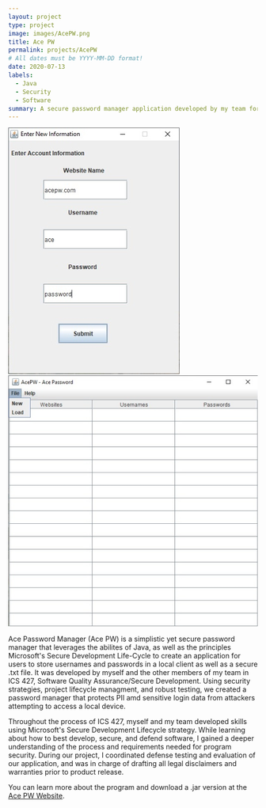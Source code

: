```yaml
---
layout: project
type: project
image: images/AcePW.png
title: Ace PW
permalink: projects/AcePW
# All dates must be YYYY-MM-DD format!
date: 2020-07-13
labels:
  - Java
  - Security
  - Software
summary: A secure password manager application developed by my team for ICS 427.
---
```


<div class="ui large rounded images">
  <img class="ui image" src="../images/ace2.jpg">
  <img class="ui image" src="../images/ace1.jpg">
</div>

Ace Password Manager (Ace PW) is a simplistic yet secure password manager that leverages the abilites of Java, as well as the principles Microsoft's Secure Development Life-Cycle to create an application for users to store usernames and passwords in a local client as well as a secure .txt file. It was developed by myself and the other members of my team in ICS 427, Software Quality Assurance/Secure Development. Using security strategies, project lifecycle managment, and robust testing, we created a password manager that protects PII amd sensitive login data from attackers attempting to access a local device.

Throughout the process of ICS 427, myself and my team developed skills using Microsoft's Secure Development Lifecycle strategy. While learning about how to best develop, secure, and defend software, I gained a deeper understanding of the process and requirements needed for program security. During our project, I coordinated defense testing and evaluation of our application, and was in charge of drafting all legal disclaimers and warranties prior to product release.

You can learn more about the program and download a .jar version at the [Ace PW Website](https://github.com/christiancheshire/AcePassWord-AcePW).
